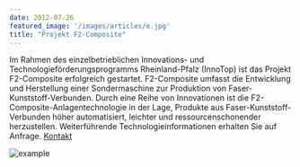 ```yaml
---
date: 2012-07-26
featured_image: '/images/articles/e.jpg'
title: "Projekt F2-Composite"
---
```

Im Rahmen des einzelbetrieblichen Innovations- und Technologieförderungsprogramms Rheinland-Pfalz (InnoTop) ist das Projekt F2-Composite erfolgreich gestartet.
F2-Composite umfasst die Entwicklung und Herstellung einer Sondermaschine zur Produktion von Faser-Kunststoff-Verbunden. Durch eine Reihe von Innovationen ist die F2-Composite-Anlagentechnologie in der Lage, Produkte aus Faser-Kunststoff-Verbunden höher automatisiert, leichter und ressourcenschonender herzustellen.
Weiterführende Technologieinformationen erhalten Sie auf Anfrage. [Kontakt](/kontakt/)

![example](/images/articles/e.jpg)